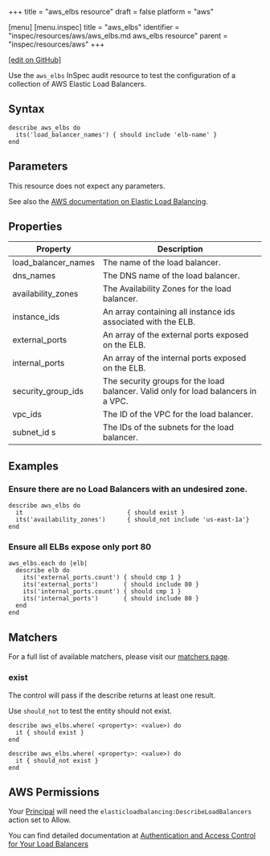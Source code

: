 +++
title = "aws_elbs resource"
draft = false
platform = "aws"

[menu]
  [menu.inspec]
    title = "aws_elbs"
    identifier = "inspec/resources/aws/aws_elbs.md aws_elbs resource"
    parent = "inspec/resources/aws"
+++

[\[edit on GitHub\]](https://github.com/inspec/inspec-aws/blob/master/docs/resources/aws_elbs.md)

Use the `aws_elbs` InSpec audit resource to test the configuration of a collection
of AWS Elastic Load Balancers.

## Syntax

    describe aws_elbs do
      its('load_balancer_names') { should include 'elb-name' }
    end

## Parameters

This resource does not expect any parameters.

See also the [AWS documentation on Elastic Load Balancing](https://docs.aws.amazon.com/elasticloadbalancing/latest/APIReference).

## Properties

| Property            | Description                                                                        |
| ------------------- | ---------------------------------------------------------------------------------- |
| load_balancer_names | The name of the load balancer.                                                     |
| dns_names           | The DNS name of the load balancer.                                                 |
| availability_zones  | The Availability Zones for the load balancer.                                      |
| instance_ids        | An array containing all instance ids associated with the ELB.                      |
| external_ports      | An array of the external ports exposed on the ELB.                                 |
| internal_ports      | An array of the internal ports exposed on the ELB.                                 |
| security_group_ids  | The security groups for the load balancer. Valid only for load balancers in a VPC. |
| vpc_ids             | The ID of the VPC for the load balancer.                                           |
| subnet_id s         | The IDs of the subnets for the load balancer.                                      |

## Examples

### Ensure there are no Load Balancers with an undesired zone.

    describe aws_elbs do
      it                             { should exist }
      its('availability_zones')      { should_not include 'us-east-1a'}
    end

### Ensure all ELBs expose only port 80

    aws_elbs.each do |elb|
      describe elb do
        its('external_ports.count') { should cmp 1 }
        its('external_ports')       { should include 80 }
        its('internal_ports.count') { should cmp 1 }
        its('internal_ports')       { should include 80 }
      end
    end

## Matchers

For a full list of available matchers, please visit our [matchers page](/inspec/matchers/).

### exist

The control will pass if the describe returns at least one result.

Use `should_not` to test the entity should not exist.

    describe aws_elbs.where( <property>: <value>) do
      it { should exist }
    end

    describe aws_elbs.where( <property>: <value>) do
      it { should_not exist }
    end

## AWS Permissions

Your [Principal](https://docs.aws.amazon.com/IAM/latest/UserGuide/intro-structure.html#intro-structure-principal) will need the `elasticloadbalancing:DescribeLoadBalancers` action set to Allow.

You can find detailed documentation at [Authentication and Access Control for Your Load Balancers](https://docs.aws.amazon.com/elasticloadbalancing/latest/userguide/load-balancer-authentication-access-control.html)

